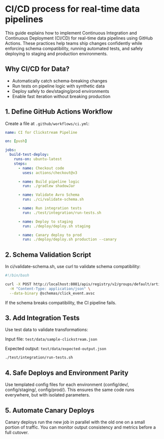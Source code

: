 # CI/CD process for real-time data pipelines

This guide explains how to implement Continuous Integration and Continuous Deployment (CI/CD) for real-time data pipelines using GitHub Actions. These practices help teams ship changes confidently while enforcing schema compatibility, running automated tests, and safely deploying to staging and production environments.

## Why CI/CD for Data?

- Automatically catch schema-breaking changes
- Run tests on pipeline logic with synthetic data
- Deploy safely to dev/staging/prod environments
- Enable fast iteration without breaking production

## 1. Define GitHub Actions Workflow

Create a file at `.github/workflows/ci.yml`:

```yaml
name: CI for Clickstream Pipeline

on: [push]

jobs:
  build-test-deploy:
    runs-on: ubuntu-latest
    steps:
      - name: Checkout code
        uses: actions/checkout@v3

      - name: Build pipeline logic
        run: ./gradlew shadowJar

      - name: Validate Avro Schema
        run: ./ci/validate-schema.sh

      - name: Run integration tests
        run: ./test/integration/run-tests.sh

      - name: Deploy to staging
        run: ./deploy/deploy.sh staging

      - name: Canary deploy to prod
        run: ./deploy/deploy.sh production --canary
```
## 2. Schema Validation Script
In ci/validate-schema.sh, use curl to validate schema compatibility:

```bash
#!/bin/bash

curl -X POST http://localhost:8081/apis/registry/v2/groups/default/artifacts/click-event/versions \
  -H "Content-Type: application/json" \
  --data-binary @schemas/click_event.avsc
 ``` 
If the schema breaks compatibility, the CI pipeline fails.

## 3. Add Integration Tests
Use test data to validate transformations:

Input file: `test/data/sample-clickstream.json`

Expected output: `test/data/expected-output.json`

```bash 
./test/integration/run-tests.sh
```
## 4. Safe Deploys and Environment Parity
Use templated config files for each environment (config/dev/, config/staging/, config/prod/). This ensures the same code runs everywhere, but with isolated parameters.

## 5. Automate Canary Deploys
Canary deploys run the new job in parallel with the old one on a small portion of traffic. You can monitor output consistency and metrics before a full cutover.

